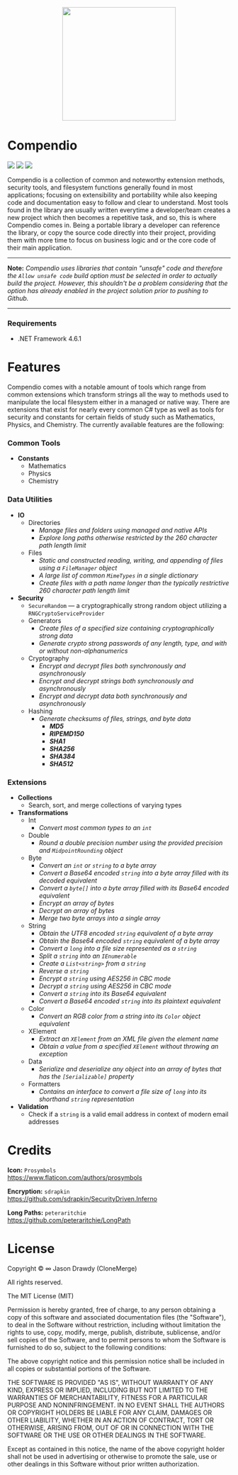 <p align="center">
    <img width="256" height="256" src="https://user-images.githubusercontent.com/40871836/43354821-6fa4e332-9218-11e8-94b9-75ccb368756f.png">
</p>

# Compendio
<p align="left">
    <!-- Version -->
    <img src="https://img.shields.io/badge/version-1.0.0-brightgreen.svg">
    <!-- Docs -->
    <img src="https://img.shields.io/badge/docs-not%20found-lightgrey.svg">
    <!-- License -->
    <img src="https://img.shields.io/badge/license-MIT-blue.svg">
</p>

Compendio is a collection of common and noteworthy extension methods, security tools, and filesystem functions generally found in most applications; focusing on extensibility and portability while also keeping code and documentation easy to follow and clear to understand. Most tools found in the library are usually written everytime a developer/team creates a new project which then becomes a repetitive task, and so, this is where Compendio comes in. Being a portable library a developer can reference the library, or copy the source code directly into their project, providing them with more time to focus on business logic and or the core code of their main application.

---

**Note:** *Compendio uses libraries that contain "unsafe" code and therefore the `Allow unsafe code` build option must be selected in order to actually build the project. However, this shouldn't be a problem considering that the option has already enabled in the project solution prior to pushing to Github.*

---

### Requirements
- .NET Framework 4.6.1

# Features
Compendio comes with a notable amount of tools which range from common extensions which transform strings all the way to methods used to manipulate the local filesystem either in a managed or native way. There are extensions that exist for nearly every common C# type as well as tools for security and constants for certain fields of study such as Mathematics, Physics, and Chemistry. The currently available features are the following:

### Common Tools
- **Constants**
    - Mathematics
    - Physics
    - Chemistry

### Data Utilities
- **IO**
    - Directories
        - *Manage files and folders using managed and native APIs*
        - *Explore long paths otherwise restricted by the 260 character path length limit*
    - Files
        - *Static and constructed reading, writing, and appending of files using a `FileManager` object*
        - *A large list of common `MimeTypes` in a single dictionary*
        - *Create files with a path name longer than the typically restrictive 260 character path length limit*
- **Security**
    - `SecureRandom` — a cryptographically strong random object utilizing a `RNGCryptoServiceProvider`
    - Generators
        - *Create files of a specified size containing cryptographically strong data*
        - *Generate crypto strong passwords of any length, type, and with or without non-alphanumerics*
    - Cryptography
        - *Encrypt and decrypt files both synchronously and asynchronously*
        - *Encrypt and decrypt strings both synchronously and asynchronously*
        - *Encrypt and decrypt data both synchronously and asynchronously*
    - Hashing
        - *Generate checksums of files, strings, and byte data*
            - ***MD5***
            - ***RIPEMD150***
            - ***SHA1***
            - ***SHA256***
            - ***SHA384***
            - ***SHA512***

### Extensions
- **Collections**
    - Search, sort, and merge collections of varying types
- **Transformations**
    - Int
        - *Convert most common types to an `int`*
    - Double
        - *Round a double precision number using the provided precision and  `MidpointRounding` object*
    - Byte
        - *Convert an `int` or `string` to a byte array*
        - *Convert a Base64 encoded `string` into a byte array filled with its decoded equivalent*
        - *Convert a `byte[]` into a byte array filled with its Base64 encoded equivalent*
        - *Encrypt an array of bytes*
        - *Decrypt an array of bytes*
        - *Merge two byte arrays into a single array*
    - String
        - *Obtain the UTF8 encoded `string` equivalent of a byte array*
        - *Obtain the Base64 encoded `string` equivalent of a byte array*
        - *Convert a `long` into a file size represented as a `string`*
        - *Split a `string` into an `IEnumerable`*
        - *Create a `List<string>` from a `string`*
        - *Reverse a `string`*
        - *Encrypt a `string` using AES256 in CBC mode*
        - *Decrypt a `string` using AES256 in CBC mode*
        - *Convert a `string` into its Base64 equivalent*
        - *Convert a Base64 encoded `string` into its plaintext equivalent*
    - Color
        - *Convert an RGB color from a string into its `Color` object equivalent*
    - XElement
        - *Extract an `XElement` from an XML file given the element name*
        - *Obtain a value from a specified `XElement` without throwing an exception*
    - Data
        - *Serialize and deserialize any object into an array of bytes that has the `[Serializable]` property*
    - Formatters
        - *Contains an interface to convert a file size of `long` into its shorthand `string` representation*
- **Validation**
    - Check if a `string` is a valid email address in context of modern email addresses

# Credits
**Icon:** `Prosymbols` <br>
https://www.flaticon.com/authors/prosymbols <br>

**Encryption:** `sdrapkin` <br>
https://github.com/sdrapkin/SecurityDriven.Inferno <br>

**Long Paths:** `peteraritchie` <br>
https://github.com/peteraritchie/LongPath <br>

# License
Copyright © ∞ Jason Drawdy (CloneMerge)

All rights reserved.

The MIT License (MIT)

Permission is hereby granted, free of charge, to any person obtaining a copy
of this software and associated documentation files (the "Software"), to deal
in the Software without restriction, including without limitation the rights
to use, copy, modify, merge, publish, distribute, sublicense, and/or sell
copies of the Software, and to permit persons to whom the Software is
furnished to do so, subject to the following conditions:

The above copyright notice and this permission notice shall be included in all
copies or substantial portions of the Software.

THE SOFTWARE IS PROVIDED "AS IS", WITHOUT WARRANTY OF ANY KIND, EXPRESS OR
IMPLIED, INCLUDING BUT NOT LIMITED TO THE WARRANTIES OF MERCHANTABILITY,
FITNESS FOR A PARTICULAR PURPOSE AND NONINFRINGEMENT. IN NO EVENT SHALL THE
AUTHORS OR COPYRIGHT HOLDERS BE LIABLE FOR ANY CLAIM, DAMAGES OR OTHER
LIABILITY, WHETHER IN AN ACTION OF CONTRACT, TORT OR OTHERWISE, ARISING FROM,
OUT OF OR IN CONNECTION WITH THE SOFTWARE OR THE USE OR OTHER DEALINGS IN
THE SOFTWARE.

Except as contained in this notice, the name of the above copyright holder
shall not be used in advertising or otherwise to promote the sale, use or
other dealings in this Software without prior written authorization.
